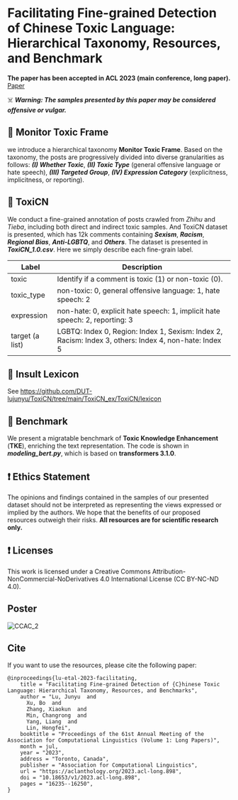 # Facilitating Fine-grained Detection of Chinese Toxic Language: Hierarchical Taxonomy, Resources, and Benchmark

**The paper has been accepted in ACL 2023 (main conference, long paper).** [Paper](https://aclanthology.org/2023.acl-long.898/)

☠️ ***Warning: The samples presented by this paper may be considered offensive or vulgar.***

## 📜 Monitor Toxic Frame
we introduce a hierarchical taxonomy **Monitor Toxic Frame**. Based on the taxonomy, the posts are progressively divided into diverse granularities as follows: **_(I) Whether Toxic_**, ***(II) Toxic Type*** (general offensive language or hate speech), ***(III) Targeted Group***, ***(IV) Expression Category*** (explicitness, implicitness, or reporting). 

## 📜 ToxiCN
We conduct a fine-grained annotation of posts crawled from _Zhihu_ and _Tieba_, including both direct and indirect toxic samples. And ToxiCN dataset is presented, which has 12k comments containing **_Sexism_**, **_Racism_**, **_Regional Bias_**, **_Anti-LGBTQ_**, and **_Others_**. The dataset is presented in ***ToxiCN_1.0.csv***. Here we simply describe each fine-grain label.

| Label           | Description                                                  |
| --------------- | ------------------------------------------------------------ |
| toxic           | Identify if a comment is toxic (1) or non-toxic (0).         |
| toxic_type      | non-toxic: 0, general offensive language: 1, hate speech: 2  |
| expression      | non-hate: 0, explicit hate speech: 1, implicit hate speech: 2, reporting: 3|
| target (a list) | LGBTQ: Index 0, Region: Index 1, Sexism: Index 2, Racism: Index 3,  others: Index 4, non-hate: Index 5 |

## 📜 Insult Lexicon
See https://github.com/DUT-lujunyu/ToxiCN/tree/main/ToxiCN_ex/ToxiCN/lexicon
## 📜 Benchmark
We present a migratable benchmark of **Toxic Knowledge Enhancement** (**TKE**), enriching the text representation. The code is shown in **_modeling_bert.py_**, which is based on **transformers 3.1.0**.

## ❗️ Ethics Statement
The opinions and findings contained in the samples of our presented dataset should not be interpreted as representing the views expressed or implied by the authors. We hope that the benefits of our proposed resources outweigh their risks. **All resources are for scientific research only.**

## ❗️ Licenses
This work is licensed under a Creative Commons Attribution- NonCommercial-NoDerivatives 4.0 International License (CC BY-NC-ND 4.0). 

## Poster
![CCAC_2](https://github.com/DUT-lujunyu/ToxiCN/assets/53985277/8e26c649-0952-4d04-a562-b971f441df07)



## Cite
If you want to use the resources, please cite the following paper:
~~~
@inproceedings{lu-etal-2023-facilitating,
    title = "Facilitating Fine-grained Detection of {C}hinese Toxic Language: Hierarchical Taxonomy, Resources, and Benchmarks",
    author = "Lu, Junyu  and
      Xu, Bo  and
      Zhang, Xiaokun  and
      Min, Changrong  and
      Yang, Liang  and
      Lin, Hongfei",
    booktitle = "Proceedings of the 61st Annual Meeting of the Association for Computational Linguistics (Volume 1: Long Papers)",
    month = jul,
    year = "2023",
    address = "Toronto, Canada",
    publisher = "Association for Computational Linguistics",
    url = "https://aclanthology.org/2023.acl-long.898",
    doi = "10.18653/v1/2023.acl-long.898",
    pages = "16235--16250",
}
~~~
